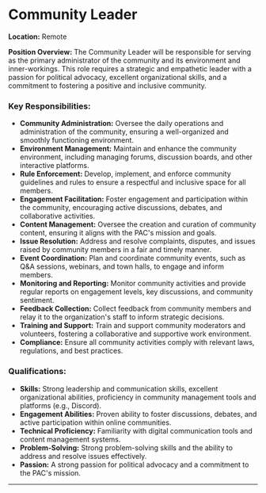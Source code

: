 # **Community Leader**

**Location:** Remote

**Position Overview:**
The Community Leader will be responsible for serving as the primary administrator of the community and its environment and inner-workings. This role requires a strategic and empathetic leader with a passion for political advocacy, excellent organizational skills, and a commitment to fostering a positive and inclusive community.

### Key Responsibilities:
- **Community Administration:** Oversee the daily operations and administration of the community, ensuring a well-organized and smoothly functioning environment.
- **Environment Management:** Maintain and enhance the community environment, including managing forums, discussion boards, and other interactive platforms.
- **Rule Enforcement:** Develop, implement, and enforce community guidelines and rules to ensure a respectful and inclusive space for all members.
- **Engagement Facilitation:** Foster engagement and participation within the community, encouraging active discussions, debates, and collaborative activities.
- **Content Management:** Oversee the creation and curation of community content, ensuring it aligns with the PAC's mission and goals.
- **Issue Resolution:** Address and resolve complaints, disputes, and issues raised by community members in a fair and timely manner.
- **Event Coordination:** Plan and coordinate community events, such as Q&A sessions, webinars, and town halls, to engage and inform members.
- **Monitoring and Reporting:** Monitor community activities and provide regular reports on engagement levels, key discussions, and community sentiment.
- **Feedback Collection:** Collect feedback from community members and relay it to the organization's staff to inform strategic decisions.
- **Training and Support:** Train and support community moderators and volunteers, fostering a collaborative and supportive work environment.
- **Compliance:** Ensure all community activities comply with relevant laws, regulations, and best practices.

### Qualifications:
- **Skills:** Strong leadership and communication skills, excellent organizational abilities, proficiency in community management tools and platforms (e.g., Discord).
- **Engagement Abilities:** Proven ability to foster discussions, debates, and active participation within online communities.
- **Technical Proficiency:** Familiarity with digital communication tools and content management systems.
- **Problem-Solving:** Strong problem-solving skills and the ability to address and resolve issues effectively.
- **Passion:** A strong passion for political advocacy and a commitment to the PAC's mission.

---